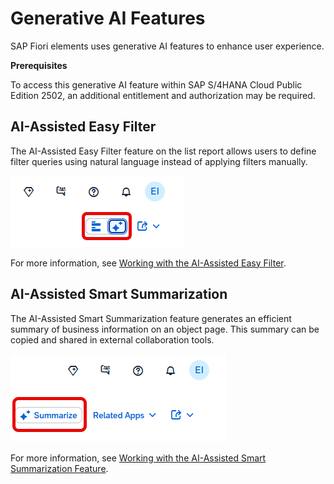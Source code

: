 <!-- loio0ec03d463567494cb17d446e2e92c13a -->

# Generative AI Features

SAP Fiori elements uses generative AI features to enhance user experience.

**Prerequisites**

To access this generative AI feature within SAP S/4HANA Cloud Public Edition 2502, an additional entitlement and authorization may be required.



<a name="loio0ec03d463567494cb17d446e2e92c13a__section_dxz_wml_32c"/>

## AI-Assisted Easy Filter

The AI-Assisted Easy Filter feature on the list report allows users to define filter queries using natural language instead of applying filters manually.

![](images/AI-Assisted_Easy_Filter_6254f19.png)

For more information, see [Working with the AI-Assisted Easy Filter](https://help.sap.com/docs/SAP_S4HANA_CLOUD/4fc8d03390c342da8a60f8ee387bca1a/804ed39a7dd34720912483ddfb847087.html?locale=en-US&state=PRODUCTION&version=2502.500).



<a name="loio0ec03d463567494cb17d446e2e92c13a__section_u2v_knl_32c"/>

## AI-Assisted Smart Summarization

The AI-Assisted Smart Summarization feature generates an efficient summary of business information on an object page. This summary can be copied and shared in external collaboration tools.

![](images/AI-Assisted_Smart_Summarization_e3ea9c8.png)

For more information, see [Working with the AI-Assisted Smart Summarization Feature](https://help.sap.com/docs/SAP_S4HANA_CLOUD/4fc8d03390c342da8a60f8ee387bca1a/6c1bc21f01c840cba336404fb249cf95.html?locale=en-US&state=PRODUCTION&version=2502.500).

